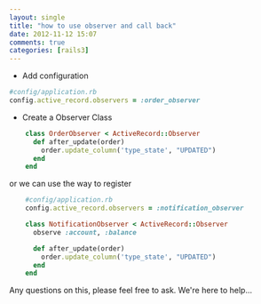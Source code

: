 ```yaml
---
layout: single
title: "how to use observer and call back"
date: 2012-11-12 15:07
comments: true
categories: [rails3] 
---
```

* Add configuration

```ruby
#config/application.rb
config.active_record.observers = :order_observer
```


* Create a Observer Class

```ruby
    class OrderObserver < ActiveRecord::Observer
      def after_update(order)
        order.update_column('type_state', "UPDATED")
      end
    end 
```
or we can use the way to register

```ruby
    #config/application.rb
    config.active_record.observers = :notification_observer

    class NotificationObserver < ActiveRecord::Observer
      observe :account, :balance

      def after_update(order)
        order.update_column('type_state', "UPDATED")
      end
    end 
```

Any questions on this, please feel free to ask. We're here to help...
